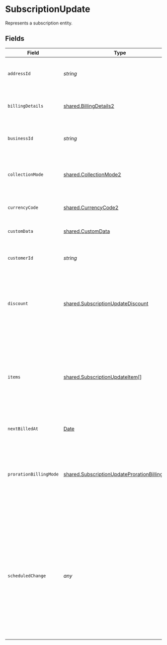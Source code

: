 # SubscriptionUpdate

Represents a subscription entity.


## Fields

| Field                                                                                                                                                                                                                                             | Type                                                                                                                                                                                                                                              | Required                                                                                                                                                                                                                                          | Description                                                                                                                                                                                                                                       | Example                                                                                                                                                                                                                                           |
| ------------------------------------------------------------------------------------------------------------------------------------------------------------------------------------------------------------------------------------------------- | ------------------------------------------------------------------------------------------------------------------------------------------------------------------------------------------------------------------------------------------------- | ------------------------------------------------------------------------------------------------------------------------------------------------------------------------------------------------------------------------------------------------- | ------------------------------------------------------------------------------------------------------------------------------------------------------------------------------------------------------------------------------------------------- | ------------------------------------------------------------------------------------------------------------------------------------------------------------------------------------------------------------------------------------------------- |
| `addressId`                                                                                                                                                                                                                                       | *string*                                                                                                                                                                                                                                          | :heavy_minus_sign:                                                                                                                                                                                                                                | Unique Paddle ID for this address entity, prefixed with `add_`.                                                                                                                                                                                   | add_01gm302t81w94gyjpjpqypkzkf                                                                                                                                                                                                                    |
| `billingDetails`                                                                                                                                                                                                                                  | [shared.BillingDetails2](../../../sdk/models/shared/billingdetails2.md)                                                                                                                                                                           | :heavy_minus_sign:                                                                                                                                                                                                                                | Details for invoicing. Required if `collection_mode` is `manual`.                                                                                                                                                                                 |                                                                                                                                                                                                                                                   |
| `businessId`                                                                                                                                                                                                                                      | *string*                                                                                                                                                                                                                                          | :heavy_minus_sign:                                                                                                                                                                                                                                | Unique Paddle ID for this business entity, prefixed with `biz_`.                                                                                                                                                                                  | biz_01grrebrzaee2qj2fqqhmcyzaj                                                                                                                                                                                                                    |
| `collectionMode`                                                                                                                                                                                                                                  | [shared.CollectionMode2](../../../sdk/models/shared/collectionmode2.md)                                                                                                                                                                           | :heavy_minus_sign:                                                                                                                                                                                                                                | How payment is collected. `automatic` for checkout, `manual` for invoices.                                                                                                                                                                        |                                                                                                                                                                                                                                                   |
| `currencyCode`                                                                                                                                                                                                                                    | [shared.CurrencyCode2](../../../sdk/models/shared/currencycode2.md)                                                                                                                                                                               | :heavy_minus_sign:                                                                                                                                                                                                                                | Supported three-letter ISO 4217 currency code.                                                                                                                                                                                                    |                                                                                                                                                                                                                                                   |
| `customData`                                                                                                                                                                                                                                      | [shared.CustomData](../../../sdk/models/shared/customdata.md)                                                                                                                                                                                     | :heavy_minus_sign:                                                                                                                                                                                                                                | Your own structured key-value data.                                                                                                                                                                                                               |                                                                                                                                                                                                                                                   |
| `customerId`                                                                                                                                                                                                                                      | *string*                                                                                                                                                                                                                                          | :heavy_minus_sign:                                                                                                                                                                                                                                | Unique Paddle ID for this customer entity, prefixed with `ctm_`.                                                                                                                                                                                  | ctm_01grnn4zta5a1mf02jjze7y2ys                                                                                                                                                                                                                    |
| `discount`                                                                                                                                                                                                                                        | [shared.SubscriptionUpdateDiscount](../../../sdk/models/shared/subscriptionupdatediscount.md)                                                                                                                                                     | :heavy_minus_sign:                                                                                                                                                                                                                                | Details of the discount applied to this subscription. Include to add a discount to a subscription. `null` to remove a discount.                                                                                                                   |                                                                                                                                                                                                                                                   |
| `items`                                                                                                                                                                                                                                           | [shared.SubscriptionUpdateItem](../../../sdk/models/shared/subscriptionupdateitem.md)[]                                                                                                                                                           | :heavy_minus_sign:                                                                                                                                                                                                                                | List of items on this subscription. Only recurring items may be added. Send the complete list of items that should be on this subscription, including existing items to retain.                                                                   |                                                                                                                                                                                                                                                   |
| `nextBilledAt`                                                                                                                                                                                                                                    | [Date](https://developer.mozilla.org/en-US/docs/Web/JavaScript/Reference/Global_Objects/Date)                                                                                                                                                     | :heavy_minus_sign:                                                                                                                                                                                                                                | RFC 3339 datetime string.                                                                                                                                                                                                                         | 2024-10-12T07:20:50.52Z                                                                                                                                                                                                                           |
| `prorationBillingMode`                                                                                                                                                                                                                            | [shared.SubscriptionUpdateProrationBillingMode](../../../sdk/models/shared/subscriptionupdateprorationbillingmode.md)                                                                                                                             | :heavy_minus_sign:                                                                                                                                                                                                                                | How Paddle should handle proration calculation for changes made to a subscription or its items. Required when making changes that impact billing.                                                                                                 |                                                                                                                                                                                                                                                   |
| `scheduledChange`                                                                                                                                                                                                                                 | *any*                                                                                                                                                                                                                                             | :heavy_minus_sign:                                                                                                                                                                                                                                | Change that's scheduled to be applied to a subscription. When updating, you may only set to `null` to remove a scheduled change. Use the pause subscription, cancel subscription, and resume subscription operations to create scheduled changes. |                                                                                                                                                                                                                                                   |